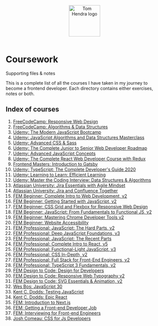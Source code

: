 &nbsp;
<div align=center>
  <img alt="Tom Hendra logo" src="https://res.cloudinary.com/tomhendra/image/upload/v1567091669/tomhendra-logo/tomhendra-logo-round-1024.png" width="100" />
</div>
&nbsp;

<h1>Coursework</h1>
<p>Supporting files & notes</p>

This is a complete list of all the courses I have taken in my journey to become a frontend developer. Each directory contains either exercises, notes or both.

## Index of courses

1.  [FreeCodeCamp: Responsive Web Design](01-responsive-web-design)
2.  [FreeCodeCamp: Algorithms & Data Structures](02-algorithms-and-data-structures)
3.  [Udemy: The Modern JavaScript Bootcamp](03-modern-javascript-bootcamp)
4.  [Udemy: JavaScript Algorithms and Data Structures Masterclass](04-algorithms-and-data-structures)
5.  [Udemy: Advanced CSS & Sass](05-advanced-css-and-sass)
6.  [Udemy: The Complete Junior to Senior Web Developer Roadmap](06-complete-junior-to-senior-web-developer)
7.  [Udemy: Advanced JavaScript Concepts](07-advanced-javascript-concepts)
8.  [Udemy: The Complete React Web Developer Course with Redux](08-complete-react-web-developer)
9.  [Frontend Masters: Introduction to Gatsby](09-gatsby-intro)
10. [Udemy: TypeScript: The Complete Developer's Guide 2020](10-typescript-complete-developers-guide)
11. [Udemy: Learning to Learn: Efficient Learning](11-learning-to-learn)
12. [Udemy: Master the Coding Interview: Data Structures & Algorithms](12-master-the-coding-interview)
13. [Atlassian University: Jira Essentials with Agile Mindset](13-jira-essentials-with-agile-mindset)
14. [Atlassian University: Jira and Confluence Together](14-jira-and-confluence-together)
15. [FEM Beginner: Complete Intro to Web Development, v2](15-complete-intro-to-web-development-v2)
16. [FEM Beginner: Getting Started with JavaScript, v2](16-getting-started-with-javascript-v2)
17. [FEM Beginner: CSS Grid and Flexbox for Responsive Web Design](17-css-grid-and-flexbox-for-responsive-web-design)
18. [FEM Beginner: JavaScript: From Fundamentals to Functional JS, v2](18-javascript-from-fundamentals-to-functional-js-v2)
19. [FEM Beginner: Mastering Chrome Developer Tools v2](19-mastering-chrome-developer-tools-v2)
20. [FEM Beginner: Website Accessibility](20-website-accessibility)
21. [FEM Professional: JavaScript: The Hard Parts, v2](21-javascript-the-hard-parts-v2)
22. [FEM Professional: Deep JavaScript Foundations, v3](22-deep-javascript-foundations-v3)
23. [FEM Professional: JavaScript: The Recent Parts](23-javascript-the-recent-parts)
24. [FEM Professional: Complete Intro to React, v5](24-complete-intro-to-react-v5)
25. [FEM Professional: Functional-Light JavaScript, v3](25-functional-light-javascript-v3)
26. [FEM Professional: CSS In-Depth, v2](26-css-in-depth-v2)
27. [FEM Professional: Full Stack for Front-End Engineers, v2](27-full-stack-for-front-end-engineers-v2)
28. [FEM Professional: TypeScript 3 Fundamentals, v2](28-typescript-3-fundamentals-v2)
29. [FEM Design to Code: Design for Developers](29-design-for-developers)
30. [FEM Design to Code: Responsive Web Typography v2](30-design-for-developers)
31. [FEM Design to Code: SVG Essentials & Animation, v2](31-svg-essentials-and-animation-v2)
32. [Wes Bos: JavaScript 30](32-javascript30)
33. [Kent C. Dodds: Testing JavaScript](33-testing-javascript)
34. [Kent C. Dodds: Epic React](34-epic-react)
35. [FEM: Introduction to Next.js](35-introduction-to-nextjs)
36. [FEM: Getting a Front-end Developer Job](36-getting-a-frontend-developer-job)
37. [FEM: Interviewing for Front-end Engineers](37-interviewing-for-front-end-engineers)
38. [Josh Comeau: CSS for Js Developers](38-css-for-js-developers)
